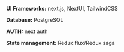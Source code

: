 **UI Frameworks:** next.js, NextUI, TailwindCSS

**Database:** PostgreSQL

**AUTH:** next auth

**State management:** Redux flux/Redux saga
